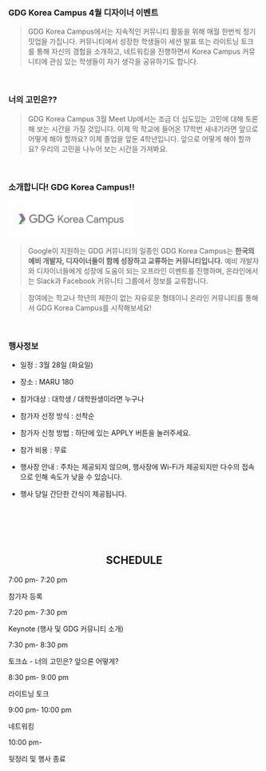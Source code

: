 ### GDG Korea Campus 4월 디자이너 이벤트

>GDG Korea Campus에서는 지속적인 커뮤니티 활동을 위해 매월 한번씩 정기 밋업을 가집니다. 커뮤니티에서 성장한 학생들이 세션 발표 또는 라이트닝 토크를 통해 자신의 경험을 소개하고, 네트워킹을 진행하면서 Korea Campus 커뮤니티에 관심 있는 학생들이 자기 생각을 공유하기도 합니다.

<br>

### 너의 고민은??

>GDG Korea Campus 3월 Meet Up에서는 조금 더 심도있는 고민에 대해 토론해 보는 시간을 가질 것입니다. 이제 막 학교에 들어온 17학번 새내기라면 앞으로 어떻게 해야 할까요? 이제 졸업을 앞둔 4학년입니다. 앞으로 어떻게 해야 할까요? 우리의 고민을 나누어 보는 시간을 가져봐요.

<br>

### 소개합니다! GDG Korea Campus!!
<img src="/images/logos/gdg-kc.png" style="width: 50%;"/>

>Google이 지원하는 GDG 커뮤니티의 일종인 GDG Korea Campus는 **한국의 예비 개발자, 디자이너들이 함께 성장하고 교류하는 커뮤니티입니다.** 예비 개발자와 디자이너들에게 성장에 도움이 되는 오프라인 이벤트를 진행하며, 온라인에서는 Slack과 Facebook 커뮤니티 그룹에서 정보를 교류합니다.

>참여에는 학교나 학년의 제한이 없는 자유로운 형태이니 온라인 커뮤니티를 통해서 GDG Korea Campus를 시작해보세요!

<br>

### 행사정보

- 일정 : 3월 28일 (화요일)

- 장소 : MARU 180

- 참가대상 : 대학생 / 대학원생이라면 누구나

- 참가자 선정 방식 : 선착순

- 참가자 신청 방법 : 하단에 있는 APPLY 버튼을 눌러주세요.

- 참가 비용 : 무료

- 행사장 안내 : 주차는 제공되지 않으며, 행사장에 Wi-Fi가 제공되지만 다수의 접속으로 인해 속도가 낮을 수 있습니다.

- 행사 당일 간단한 간식이 제공됩니다.

<br>

<div class="text-center">
<a href="https://goo.gl/forms/AMnwGCVKJMaQdHI03" target="_blank" class="style-scope header-content" style="color: white; ">
  <paper-button class="primary style-scope header-content x-scope paper-button-0" raised="" role="button" tabindex="0" animated="" aria-disabled="false" elevation="1">APPLY</paper-button>
</a>
</div>

<br>
<br>
<h2><center>SCHEDULE</center></h2>

<div class="schedule__block">
    <div class="schedule__row ng-scope">
                <div class="schedule__cell schedule__cell--time schedule__cell--time--long ng-binding">
                <span>7:00 pm- 7:20 pm</span>
                </div>
                <div class="schedule__cell ng-binding"><p>참가자 등록</p>
                </div>
                <div class="schedule__cell schedule__cell--right">
                </div>
    </div>
     <div class="schedule__row ng-scope">
                <div class="schedule__cell schedule__cell--time schedule__cell--time--long ng-binding">
                <span>7:20 pm- 7:30 pm</span>
                </div>
                <div class="schedule__cell ng-binding"><p>Keynote (행사 및 GDG 커뮤니티 소개)</p>
                </div>
                <div class="schedule__cell schedule__cell--right">
                </div>
    </div>
    <div class="schedule__row ng-scope">
                <div class="schedule__cell schedule__cell--time schedule__cell--time--long ng-binding">
                <span>7:30 pm- 8:30 pm</span>
                </div>
                <div class="schedule__cell ng-binding"><p>토크쇼 - 너의 고민은? 앞으론 어떻게?</p>
                </div>
                <div class="schedule__cell schedule__cell--right">
                </div>
    </div>
     <div class="schedule__row ng-scope">
                <div class="schedule__cell schedule__cell--time schedule__cell--time--long ng-binding">
                <span>8:30 pm- 9:00 pm</span>
                </div>
                <div class="schedule__cell ng-binding"><p>라이트닝 토크</p>
                </div>
                <div class="schedule__cell schedule__cell--right">
                </div>
    </div>
     <div class="schedule__row ng-scope">
                    <div class="schedule__cell schedule__cell--time schedule__cell--time--long ng-binding">
                    <span>9:00 pm- 10:00 pm</span>
                    </div>
                    <div class="schedule__cell ng-binding"><p>네트워킹</p>
                    </div>
                    <div class="schedule__cell schedule__cell--right">
                    </div>
        </div>
        <div class="schedule__row ng-scope">
                    <div class="schedule__cell schedule__cell--time schedule__cell--time--long ng-binding">
                    <span>10:00 pm-         </span>
                    </div>
                    <div class="schedule__cell ng-binding"><p>뒷정리 및 행사 종료</p>
                    </div>
                    <div class="schedule__cell schedule__cell--right">
                    </div>
        </div>
</div>
<br>
<br>
